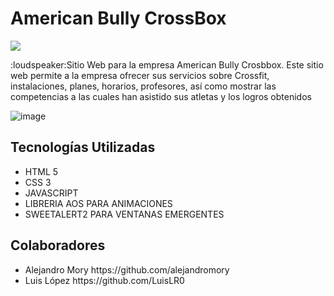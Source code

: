 <h1>American Bully CrossBox</h1> 
<p align="left">
   <img src="https://img.shields.io/badge/STATUS-FINALIZADO-green">
</p>
<p>:loudspeaker:Sitio Web para la empresa American Bully Crosbbox.
Este sitio web permite a la empresa ofrecer sus servicios sobre Crossfit, instalaciones, planes, horarios, profesores, así como mostrar las competencias a las cuales han asistido sus atletas y los logros obtenidos </p>

![image](https://github.com/BriaYan1/AmericanBullyCrossbox-LandingPage/assets/130705096/909195ae-bb39-4644-9fec-6552d754098c)



<h2>Tecnologías Utilizadas</h2>
<ul>
  <li>HTML 5</li>
  <li>CSS 3</li>
  <li>JAVASCRIPT</li>
  <li>LIBRERIA AOS PARA ANIMACIONES</li>
  <li>SWEETALERT2 PARA VENTANAS EMERGENTES</li>
</ul>

<h2>Colaboradores</h2>
<ul>
   <li>Alejandro Mory https://github.com/alejandromory</li>
   <li>Luis López https://github.com/LuisLR0</li>
</ul>

